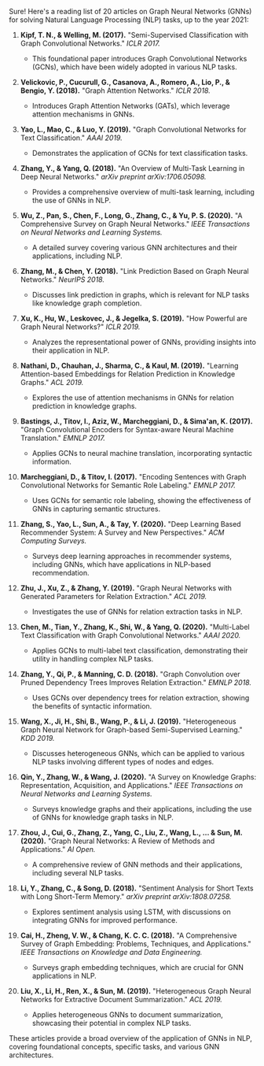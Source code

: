 Sure! Here's a reading list of 20 articles on Graph Neural Networks (GNNs) for solving Natural Language Processing (NLP) tasks, up to the year 2021:

1. **Kipf, T. N., & Welling, M. (2017).** "Semi-Supervised Classification with Graph Convolutional Networks." *ICLR 2017.*
   - This foundational paper introduces Graph Convolutional Networks (GCNs), which have been widely adopted in various NLP tasks.

2. **Velickovic, P., Cucurull, G., Casanova, A., Romero, A., Lio, P., & Bengio, Y. (2018).** "Graph Attention Networks." *ICLR 2018.*
   - Introduces Graph Attention Networks (GATs), which leverage attention mechanisms in GNNs.

3. **Yao, L., Mao, C., & Luo, Y. (2019).** "Graph Convolutional Networks for Text Classification." *AAAI 2019.*
   - Demonstrates the application of GCNs for text classification tasks.

4. **Zhang, Y., & Yang, Q. (2018).** "An Overview of Multi-Task Learning in Deep Neural Networks." *arXiv preprint arXiv:1706.05098.*
   - Provides a comprehensive overview of multi-task learning, including the use of GNNs in NLP.

5. **Wu, Z., Pan, S., Chen, F., Long, G., Zhang, C., & Yu, P. S. (2020).** "A Comprehensive Survey on Graph Neural Networks." *IEEE Transactions on Neural Networks and Learning Systems.*
   - A detailed survey covering various GNN architectures and their applications, including NLP.

6. **Zhang, M., & Chen, Y. (2018).** "Link Prediction Based on Graph Neural Networks." *NeurIPS 2018.*
   - Discusses link prediction in graphs, which is relevant for NLP tasks like knowledge graph completion.

7. **Xu, K., Hu, W., Leskovec, J., & Jegelka, S. (2019).** "How Powerful are Graph Neural Networks?" *ICLR 2019.*
   - Analyzes the representational power of GNNs, providing insights into their application in NLP.

8. **Nathani, D., Chauhan, J., Sharma, C., & Kaul, M. (2019).** "Learning Attention-based Embeddings for Relation Prediction in Knowledge Graphs." *ACL 2019.*
   - Explores the use of attention mechanisms in GNNs for relation prediction in knowledge graphs.

9. **Bastings, J., Titov, I., Aziz, W., Marcheggiani, D., & Sima'an, K. (2017).** "Graph Convolutional Encoders for Syntax-aware Neural Machine Translation." *EMNLP 2017.*
   - Applies GCNs to neural machine translation, incorporating syntactic information.

10. **Marcheggiani, D., & Titov, I. (2017).** "Encoding Sentences with Graph Convolutional Networks for Semantic Role Labeling." *EMNLP 2017.*
    - Uses GCNs for semantic role labeling, showing the effectiveness of GNNs in capturing semantic structures.

11. **Zhang, S., Yao, L., Sun, A., & Tay, Y. (2020).** "Deep Learning Based Recommender System: A Survey and New Perspectives." *ACM Computing Surveys.*
    - Surveys deep learning approaches in recommender systems, including GNNs, which have applications in NLP-based recommendation.

12. **Zhu, J., Xu, Z., & Zhang, Y. (2019).** "Graph Neural Networks with Generated Parameters for Relation Extraction." *ACL 2019.*
    - Investigates the use of GNNs for relation extraction tasks in NLP.

13. **Chen, M., Tian, Y., Zhang, K., Shi, W., & Yang, Q. (2020).** "Multi-Label Text Classification with Graph Convolutional Networks." *AAAI 2020.*
    - Applies GCNs to multi-label text classification, demonstrating their utility in handling complex NLP tasks.

14. **Zhang, Y., Qi, P., & Manning, C. D. (2018).** "Graph Convolution over Pruned Dependency Trees Improves Relation Extraction." *EMNLP 2018.*
    - Uses GCNs over dependency trees for relation extraction, showing the benefits of syntactic information.

15. **Wang, X., Ji, H., Shi, B., Wang, P., & Li, J. (2019).** "Heterogeneous Graph Neural Network for Graph-based Semi-Supervised Learning." *KDD 2019.*
    - Discusses heterogeneous GNNs, which can be applied to various NLP tasks involving different types of nodes and edges.

16. **Qin, Y., Zhang, W., & Wang, J. (2020).** "A Survey on Knowledge Graphs: Representation, Acquisition, and Applications." *IEEE Transactions on Neural Networks and Learning Systems.*
    - Surveys knowledge graphs and their applications, including the use of GNNs for knowledge graph tasks in NLP.

17. **Zhou, J., Cui, G., Zhang, Z., Yang, C., Liu, Z., Wang, L., ... & Sun, M. (2020).** "Graph Neural Networks: A Review of Methods and Applications." *AI Open.*
    - A comprehensive review of GNN methods and their applications, including several NLP tasks.

18. **Li, Y., Zhang, C., & Song, D. (2018).** "Sentiment Analysis for Short Texts with Long Short-Term Memory." *arXiv preprint arXiv:1808.07258.*
    - Explores sentiment analysis using LSTM, with discussions on integrating GNNs for improved performance.

19. **Cai, H., Zheng, V. W., & Chang, K. C. C. (2018).** "A Comprehensive Survey of Graph Embedding: Problems, Techniques, and Applications." *IEEE Transactions on Knowledge and Data Engineering.*
    - Surveys graph embedding techniques, which are crucial for GNN applications in NLP.

20. **Liu, X., Li, H., Ren, X., & Sun, M. (2019).** "Heterogeneous Graph Neural Networks for Extractive Document Summarization." *ACL 2019.*
    - Applies heterogeneous GNNs to document summarization, showcasing their potential in complex NLP tasks.

These articles provide a broad overview of the application of GNNs in NLP, covering foundational concepts, specific tasks, and various GNN architectures.